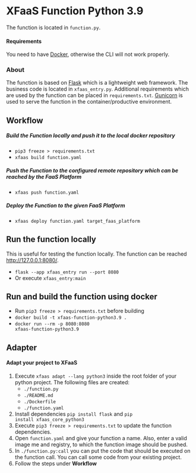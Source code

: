# XFaaS Function Python 3.9

The function is located in <code>function.py</code>.

#### Requirements

You need to have [Docker](https://www.docker.com), otherwise the CLI will not work properly.

### About

The function is based on [Flask](https://flask.palletsprojects.com/en/2.2.x/) which is a lightweight web framework.
The business code is located in <code>xfaas_entry.py</code>. Additional requirements which are used by the function can be placed in <code>requirements.txt</code>.
[Gunicorn](https://gunicorn.org) is used to serve the function in the container/productive environment.

## Workflow

##### Build the Function locally and push it to the local docker repository
- <code>pip3 freeze > requirements.txt</code>
- <code>xfaas build function.yaml</code>

##### Push the Function to the configured remote repository which can be reached by the FaaS Platform

- <code>xfaas push function.yaml</code>

##### Deploy the Function to the given FaaS Platform

- <code>xfaas deploy function.yaml target_faas_platform</code>

## Run the function locally

This is useful for testing the function locally. The function can be reached http://127.0.0.1:8080/.

- <code>flask --app xfaas_entry run --port 8080</code>
- Or execute <code>xfaas_entry:main</code>

## Run and build the function using docker

- Run <code>pip3 freeze > requirements.txt</code> before building
- <code>docker build -t xfaas-function-python3.9 .</code>
- <code>docker run --rm -p 8080:8080 xfaas-function-python3.9</code>

## Adapter

#### Adapt your project to XFaaS

1. Execute <code>xfaas adapt --lang python3</code> inside the root folder of your python project. The following files are created:
   - <code>./function.py</code>
   - <code>./README.md</code>
   - <code>./Dockerfile</code>
   - <code>./function.yaml</code>
2. Install dependencies <code>pip install flask</code> and <code>pip install xfaas_core_python3</code>
3. Execute <code>pip3 freeze > requirements.txt</code> to update the function dependencies.
4. Open <code>function.yaml</code> and give your function a name. Also, enter a valid image me and registry, to which the function image should be pushed.
5. In <code>./function.py:call</code> you can put the code that should be executed on the function call. You can call some code from your existing project.
6. Follow the steps under **Workflow**